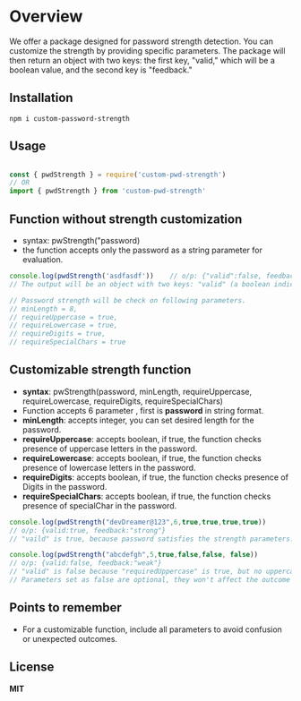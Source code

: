 # Overview

We offer a package designed for password strength detection. You can customize the strength by providing specific parameters. The package will then return an object with two keys: the first key, "valid," which will be a boolean value, and the second key is "feedback." 
## Installation
`npm i custom-password-strength`
## Usage
```javascript

const { pwdStrength } = require('custom-pwd-strength')
// OR
import { pwdStrength } from 'custom-pwd-strength'
```
## Function without strength customization
- syntax: pwStrength("password)
- the function accepts only the password as a string parameter for evaluation.
```javascript
console.log(pwdStrength('asdfasdf'))    // o/p: {"valid":false, feedback:"weak"}
// The output will be an object with two keys: "valid" (a boolean indicating password strength satisfaction) and "feedback" (additional information).

// Password strength will be check on following parameters.
// minLength = 8,
// requireUppercase = true,
// requireLowercase = true,
// requireDigits = true,
// requireSpecialChars = true
```
## Customizable strength function


- **syntax**: pwStrength(password, minLength, requireUppercase, requireLowercase, requireDigits, requireSpecialChars)
- Function accepts 6 parameter , first is **password** in string format.
- **minLength**: accepts integer, you can set desired length for the password. 
- **requireUppercase**: accepts boolean, if true, the function checks presence of uppercase letters in the password.
- **requireLowercase**: accepts boolean, if true, the function checks presence of lowercase letters in the password.
- **requireDigits**: accepts boolean, if true, the function checks presence of Digits in the password.
- **requireSpecialChars**: accepts boolean, if true, the function checks presence of specialChar in the password.

```javascript
console.log(pwdStrength("devDreamer@123",6,true,true,true,true))
// o/p: {valid:true, feedback:"strong"}
// "vaild" is true, because password satisfies the strength parameters.

console.log(pwdStrength("abcdefgh",5,true,false,false, false))
// o/p: {valid:false, feedback:"weak"}
// "valid" is false because "requiredUppercase" is true, but no uppercase letter is present in the password.
// Parameters set as false are optional, they won't affect the outcome if the password fulfills those conditions or not.
```

## Points to remember
- For a customizable function, include all parameters to avoid confusion or unexpected outcomes.

## License
**MIT**
